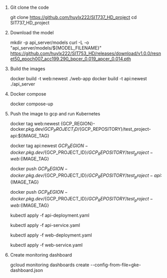 1. Git clone the code
   
   git clone https://github.com/huylx222/SIT737_HD_project
   cd SIT737_HD_project

3. Download the model
   
   mkdir -p api_server/models
   curl -L -o "api_server/models/${MODEL_FILENAME}" https://github.com/huylx222/SIT753_HD/releases/download/v1.0.0/resnet50_epoch007_acc199.290_bpcer_0.019_apcer_0.014.pth

5. Build the images
   
   docker build -t web:newest ./web-app
   docker build -t api:newest ./api_server

7. Docker compose
   
   docker compose-up

9. Push the image to gcp and run Kubernetes
    
   docker tag web:newest {GCP_REGION}-docker.pkg.dev/${GCP_PROJECT_ID}/${GCP_REPOSITORY}/test_project-api:${IMAGE_TAG}

   docker tag api:newest ${GCP_REGION}-docker.pkg.dev/${GCP_PROJECT_ID}/${GCP_REPOSITORY}/test_project-web:${IMAGE_TAG}
   
   docker push ${GCP_REGION}-docker.pkg.dev/${GCP_PROJECT_ID}/${GCP_REPOSITORY}/test_project-api:${IMAGE_TAG}

   docker push ${GCP_REGION}-docker.pkg.dev/${GCP_PROJECT_ID}/${GCP_REPOSITORY}/test_project-web:${IMAGE_TAG}

   kubectl apply -f api-deployment.yaml
   
   kubectl apply -f api-service.yaml

   kubectl apply -f web-deployment.yaml

   kubectl apply -f web-service.yaml


10. Create monitoring dashboard

    gcloud monitoring dashboards create --config-from-file=gke-dashboard.json
